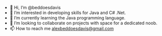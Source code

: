 - 👋 Hi, I’m @beddoesdavis 
- 👀 I’m interested in developing skills for Java and C# .Net.
- 🌱 I’m currently learning the Java programming language.
- 💞️ I’m looking to collaborate on projects with space for a dedicated noob.
- 📫 How to reach me alexbeddoesdavis@gmail.com

<!---
beddoesdavis/beddoesdavis is a ✨ special ✨ repository because its `README.md` (this file) appears on your GitHub profile.
You can click the Preview link to take a look at your changes.
--->
